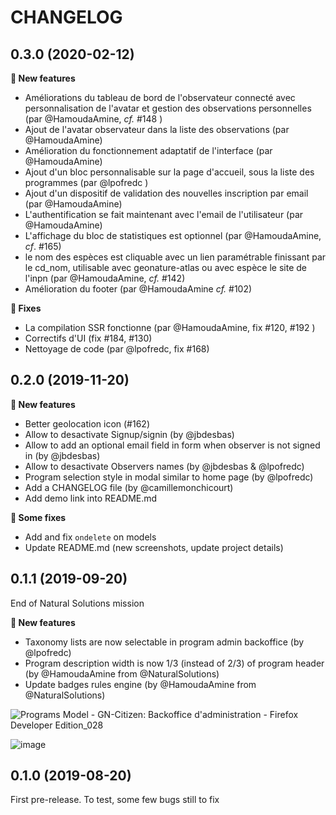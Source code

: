 CHANGELOG
=========

0.3.0 (2020-02-12)
------------------

**🚀 New features**

*  Améliorations du tableau de bord de l'observateur connecté avec personnalisation de l'avatar et gestion des observations personnelles (par @HamoudaAmine, *cf.* #148 ) 
*  Ajout de l'avatar observateur dans la liste des observations  (par @HamoudaAmine) 
*  Amélioration du fonctionnement adaptatif de l'interface  (par @HamoudaAmine) 
*  Ajout d'un bloc personnalisable sur la page d'accueil, sous la liste des programmes  (par @lpofredc ) 
*  Ajout d'un dispositif de validation des nouvelles inscription par email  (par @HamoudaAmine) 
*  L'authentification se fait maintenant avec l'email de l'utilisateur  (par @HamoudaAmine) 
*  L'affichage du bloc de statistiques est optionnel  (par @HamoudaAmine, *cf*. #165) 
*  le nom des espèces est cliquable avec un lien paramétrable finissant par le cd_nom, utilisable avec geonature-atlas ou avec espèce le site de l'inpn (par @HamoudaAmine, *cf.* #142) 
*  Amélioration du footer (par @HamoudaAmine *cf.* #102)

**🐛 Fixes**

*  La compilation SSR fonctionne  (par @HamoudaAmine, fix #120, #192 )
*  Correctifs d'UI (fix #184, #130)
*  Nettoyage de code (par @lpofredc, fix #168)

0.2.0 (2019-11-20)
------------------

**🚀 New features**

* Better geolocation icon (#162)
* Allow to desactivate Signup/signin (by @jbdesbas)
* Allow to add an optional email field in form when observer is not signed in (by @jbdesbas)
* Allow to desactivate Observers names (by @jbdesbas & @lpofredc)
* Program selection style in modal similar to home page (by @lpofredc)
* Add a CHANGELOG file (by @camillemonchicourt)
* Add demo link into README.md

**🐛 Some fixes**

* Add and fix ``ondelete`` on models
* Update README.md (new screenshots, update project details)

0.1.1 (2019-09-20)
------------------

End of Natural Solutions mission

**🚀 New features**

* Taxonomy lists are now selectable in program admin backoffice (by @lpofredc)
* Program description width is now 1/3 (instead of 2/3) of program header (by @HamoudaAmine  from @NaturalSolutions)
* Update badges rules engine (by @HamoudaAmine from @NaturalSolutions)

![Programs Model - GN-Citizen: Backoffice d'administration - Firefox Developer Edition_028](https://user-images.githubusercontent.com/22891423/64546035-27b87d00-d32a-11e9-9ade-e286283decab.jpg)

![image](https://user-images.githubusercontent.com/22891423/64546023-212a0580-d32a-11e9-8ac7-84b9f6b62adb.png)

0.1.0 (2019-08-20)
------------------

First pre-release. To test, some few bugs still to fix
